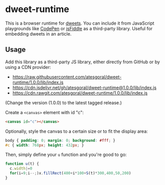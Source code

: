 # dweet-runtime

This is a browser runtime for [dweets](https://www.dwitter.net). You can include it from JavaScript playgrounds like [CodePen](https://codepen.io/) or [jsFiddle](https://jsfiddle.net/) as a third-party library. Useful for embedding dweets in an article.

## Usage

Add this library as a third-party JS library, either directly from GitHub or by using a CDN provider:

* https://raw.githubusercontent.com/atesgoral/dweet-runtime/1.0.0/lib/index.js
* https://cdn.jsdelivr.net/gh/atesgoral/dweet-runtime@1.0.0/lib/index.js
* https://cdn.rawgit.com/atesgoral/dweet-runtime/1.0.0/lib/index.js

(Change the version (1.0.0) to the latest tagged release.)

Create a `<canvas>` element with id "c":

```html
<canvas id="c"></canvas>
```

Optionally, style the canvas to a certain size or to fit the display area:

```css
body { padding: 0; margin: 0; background: #fff; }
#c { width: 768px; height: 432px; }
```

Then, simply define your `u` function and you're good to go:

```js
function u(t) {
  c.width|=0
  for(i=9;i--;)x.fillRect(400+i*100+S(t)*300,400,50,200)
}
```
